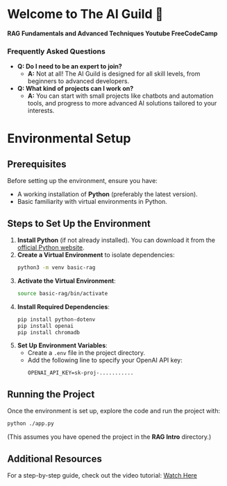 <!-- @format -->
# Welcome to The AI Guild 🚀

**RAG Fundamentals and Advanced Techniques Youtube FreeCodeCamp**

### Frequently Asked Questions
- **Q: Do I need to be an expert to join?**
  - **A:** Not at all! The AI Guild is designed for all skill levels, from beginners to advanced developers.
- **Q: What kind of projects can I work on?**
  - **A:** You can start with small projects like chatbots and automation tools, and progress to more advanced AI solutions tailored to your interests.

# Environmental Setup

## Prerequisites
Before setting up the environment, ensure you have:
- A working installation of **Python** (preferably the latest version).
- Basic familiarity with virtual environments in Python.

## Steps to Set Up the Environment

1. **Install Python** (if not already installed). You can download it from the [official Python website](https://www.python.org/downloads/).
2. **Create a Virtual Environment** to isolate dependencies:
   ```bash
   python3 -m venv basic-rag
   ```
3. **Activate the Virtual Environment**:
   ```bash
   source basic-rag/bin/activate
   ```
4. **Install Required Dependencies**:
   ```bash
   pip install python-dotenv
   pip install openai
   pip install chromadb
   ```
5. **Set Up Environment Variables**:
   - Create a `.env` file in the project directory.
   - Add the following line to specify your OpenAI API key:
     ```
     OPENAI_API_KEY=sk-proj-...........
     ```

## Running the Project
Once the environment is set up, explore the code and run the project with:
```bash
python ./app.py
```
(This assumes you have opened the project in the **RAG Intro** directory.)

## Additional Resources
For a step-by-step guide, check out the video tutorial:
[Watch Here](https://www.youtube.com/watch?v=ea2W8IogX80&t=2s&ab_channel=freeCodeCamp.org)
